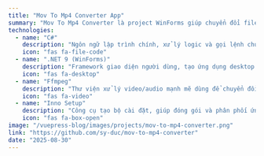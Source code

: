 ```yaml
---
title: "Mov To Mp4 Converter App"
summary: "Mov To Mp4 Converter là project WinForms giúp chuyển đổi file .mov sang .mp4 nhanh chóng bằng FFmpeg, giao diện đơn giản, dễ dùng. Ứng dụng đã đóng gói sẵn ffmpeg.exe, chỉ cần chọn video và bấm Convert, không cần cài đặt thêm."
technologies:
  - name: "C#"
    description: "Ngôn ngữ lập trình chính, xử lý logic và gọi lệnh chuyển đổi video."
    icon: "fas fa-file-code"
  - name: ".NET 9 (WinForms)"
    description: "Framework giao diện người dùng, tạo ứng dụng desktop dễ sử dụng."
    icon: "fas fa-desktop"
  - name: "Ffmpeg"
    description: "Thư viện xử lý video/audio mạnh mẽ dùng để chuyển đổi từ .mov → .mp4."
    icon: "fas fa-video"
  - name: "Inno Setup"
    description: "Công cụ tạo bộ cài đặt, giúp đóng gói và phân phối ứng dụng."
    icon: "fas fa-box-open"
image: "/vuepress-blog/images/projects/mov-to-mp4-converter.png"
link: "https://github.com/sy-duc/mov-to-mp4-converter"
date: "2025-08-30"
---
```


